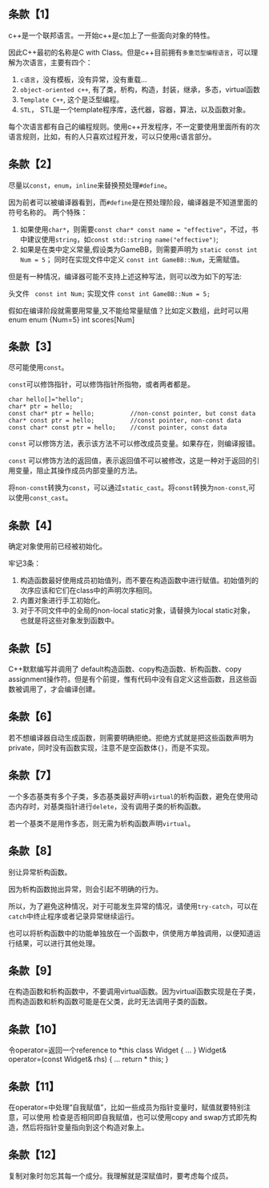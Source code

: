 ## 条款【1】

c++是一个联邦语言。一开始c++是c加上了一些面向对象的特性。

因此C++最初的名称是C with Class。但是c++目前拥有`多重范型编程语言`，可以理解为次语言，主要有四个：

1. `c语言`，没有模板，没有异常，没有重载...
2. `object-oriented c++`, 有了类，析构，构造，封装，继承，多态，virtual函数
3. `Template C++`, 这个是泛型编程。
4. `STL`， STL是一个template程序库，迭代器，容器，算法，以及函数对象。

每个次语言都有自己的编程规则。使用c++开发程序，不一定要使用里面所有的次语言规则，比如，有的人只喜欢过程开发，可以只使用c语言部分。
    
## 条款【2】

尽量以`const`，`enum`，`inline`来替换预处理`#define`。

因为前者可以被编译器看到，而`#define`是在预处理阶段，编译器是不知道里面的符号名称的。
两个特殊：

1. 如果使用`char*`，则需要`const char* const name = "effective"`，不过，书中建议使用`string`，如`const std::string name("effective")`;
2. 如果是在类中定义常量,假设类为GameBB，则需要声明为
	`static const int Num = 5`；
同时在实现文件中定义 
	`const int GameBB::Num`，无需赋值。

但是有一种情况，编译器可能不支持上述这种写法，则可以改为如下的写法:

头文件   ` const int Num;`
实现文件 `const int GameBB::Num = 5;`

假如在编译阶段就需要用常量,又不能给常量赋值？比如定义数组，此时可以用enum
	enum {Num=5}
	int scores[Num]
	

## 条款【3】

尽可能使用`const`。

`const`可以修饰指针，可以修饰指针所指物，或者两者都是。

	char hello[]="hello";
	char* ptr = hello;
	const char* ptr = hello;          //non-const pointer, but const data
	char* const ptr = hello;          //const pointer, non-const data
	const char* const ptr = hello;    //const pointer, const data

`const` 可以修饰方法，表示该方法不可以修改成员变量。如果存在，则编译报错。

`const` 可以修饰方法的返回值，表示返回值不可以被修改，这是一种对于返回的引用变量，阻止其操作成员内部变量的方法。

将`non-const`转换为`const`，可以通过`static_cast`。将`const`转换为`non-const`,可以使用`const_cast`。


## 条款【4】

确定对象使用前已经被初始化。

牢记3条：

1. 构造函数最好使用成员初始值列，而不要在构造函数中进行赋值。初始值列的次序应该和它们在class中的声明次序相同。
2. 内置对象进行手工初始化。
3. 对于不同文件中的全局的non-local static对象，请替换为local static对象，也就是将这些对象发到函数中。

## 条款【5】

C++默默编写并调用了 default构造函数、copy构造函数、析构函数、copy assignment操作符。但是有个前提，惟有代码中没有自定义这些函数，且这些函数被调用了，才会编译创建。

## 条款【6】

若不想编译器自动生成函数，则需要明确拒绝。拒绝方式就是把这些函数声明为private，同时没有函数实现，注意不是空函数体`{}`，而是不实现。

## 条款【7】

一个多态基类有多个子类，多态基类最好声明`virtual`的析构函数，避免在使用动态内存时，对基类指针进行`delete`，没有调用子类的析构函数。

若一个基类不是用作多态，则无需为析构函数声明`virtual`。

## 条款【8】

别让异常析构函数。 

因为析构函数抛出异常，则会引起不明确的行为。 

所以，为了避免这种情况，对于可能发生异常的情况，请使用`try-catch`，可以在`catch`中终止程序或者记录异常继续运行。

也可以将析构函数中的功能单独放在一个函数中，供使用方单独调用，以便知道运行结果，可以进行其他处理。

## 条款【9】

在构造函数和析构函数中，不要调用virtual函数。因为virtual函数实现是在子类，而构造函数和析构函数可能是在父类，此时无法调用子类的函数。

## 条款【10】

令operator=返回一个reference to *this
	class Widget { ... }
	Widget& operator=(const Widget& rhs)
	{
		...
		return * this;
	}

	
## 条款【11】

在operator=中处理“自我赋值”，比如一些成员为指针变量时，赋值就要特别注意，可以使用 检查是否相同即自我赋值，也可以使用copy and swap方式即先构造，然后将指针变量指向到这个构造对象上。

## 条款【12】

复制对象时勿忘其每一个成分。我理解就是深赋值时，要考虑每个成员。



